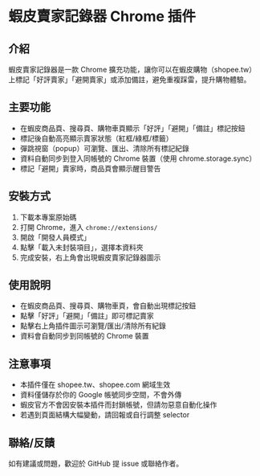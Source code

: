 # 蝦皮賣家記錄器 Chrome 插件

## 介紹

蝦皮賣家記錄器是一款 Chrome 擴充功能，讓你可以在蝦皮購物（shopee.tw）上標記「好評賣家」「避開賣家」或添加備註，避免重複踩雷，提升購物體驗。

## 主要功能
- 在蝦皮商品頁、搜尋頁、購物車頁顯示「好評」「避開」「備註」標記按鈕
- 標記後自動高亮顯示賣家狀態（紅框/綠框/標籤）
- 彈跳視窗（popup）可瀏覽、匯出、清除所有標記紀錄
- 資料自動同步到登入同帳號的 Chrome 裝置（使用 chrome.storage.sync）
- 標記「避開」賣家時，商品頁會顯示醒目警告

## 安裝方式
1. 下載本專案原始碼
2. 打開 Chrome，進入 `chrome://extensions/`
3. 開啟「開發人員模式」
4. 點擊「載入未封裝項目」，選擇本資料夾
5. 完成安裝，右上角會出現蝦皮賣家記錄器圖示

## 使用說明
- 在蝦皮商品頁、搜尋頁、購物車頁，會自動出現標記按鈕
- 點擊「好評」「避開」「備註」即可標記賣家
- 點擊右上角插件圖示可瀏覽/匯出/清除所有紀錄
- 資料會自動同步到同帳號的 Chrome 裝置

## 注意事項
- 本插件僅在 shopee.tw、shopee.com 網域生效
- 資料僅儲存於你的 Google 帳號同步空間，不會外傳
- 蝦皮官方不會因安裝本插件而封鎖帳號，但請勿惡意自動化操作
- 若遇到頁面結構大幅變動，請回報或自行調整 selector

## 聯絡/反饋
如有建議或問題，歡迎於 GitHub 提 issue 或聯絡作者。
